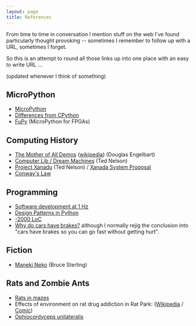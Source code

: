 ```yaml
---
layout: page
title: References
---
```


From time to time in conversation I mention stuff on the web I've
found particularly thought provoking --
sometimes I remember to follow up with a URL, sometimes I forget.

So this is an attempt to round all those links up into one place
with an easy to write URL ...

(updated whenever I think of something)


## MicroPython

* [MicroPython](https://micropython.org/)
* [Differences from CPython](https://docs.micropython.org/en/latest/pyboard/genrst/index.html)
* [FuPy](https://fupy.github.io/) (MicroPython for FPGAs)


## Computing History

* [The Mother of All Demos](http://www.dougengelbart.org/firsts/dougs-1968-demo.html) ([wikipedia](https://en.wikipedia.org/wiki/The_Mother_of_All_Demos)) (Douglas Engelbart)
* [Computer Lib / Dream Machines](https://kupdf.net/download/ted-nelson-computer-lib-dream-machines_59bc49cd08bbc59209686eb8_pdf) (Ted Nelson)
* [Project Xanadu](https://en.wikipedia.org/wiki/Project_Xanadu) (Ted Nelson) / [Xanada System Proposal](https://sentido-labs.com/en/library/201904240732/Xanadu%20Hypertext%20Documents.html)
* [Conway's Law](http://www.melconway.com/Home/Conways_Law.html)

## Programming

* [Software development at 1 Hz](https://hackernoon.com/software-development-at-1-hz-5530bb58fc0e)
* [Design Patterns in Python](http://norvig.com/design-patterns/)
* [-2000 LoC](http://www.folklore.org/StoryView.py?project=Macintosh&story=Negative_2000_Lines_Of_Code.txt)
* [Why do cars have brakes?](http://jonjagger.blogspot.com.au/2011/07/why-do-cars-have-brakes.html) although I normally rejig the conclusion into "cars have brakes so you can go fast without getting hurt".

## Fiction

* [Maneki Neko](http://www.lightspeedmagazine.com/fiction/maneki-neko/) (Bruce Sterling)

## Rats and Zombie Ants

* [Rats in mazes](https://www.realclearscience.com/blog/2014/02/the_rat_experiment_you_dont_know_about_but_should.html)
* Effects of environment on rat drug addiction in Rat Park: ([Wikipedia](https://en.wikipedia.org/wiki/Rat_Park) / [Comic](http://www.stuartmcmillen.com/comic/rat-park/))
* [Ophiocordyceps unilateralis](https://www.theatlantic.com/science/archive/2017/11/how-the-zombie-fungus-takes-over-ants-bodies-to-control-their-minds/545864/)

